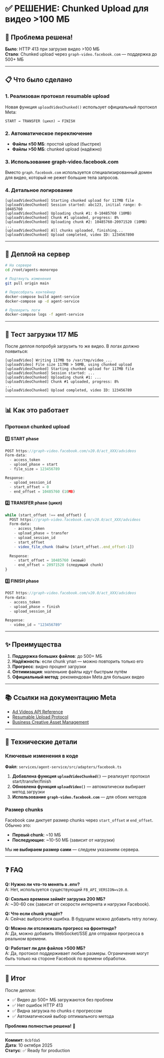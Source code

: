 # ✅ РЕШЕНИЕ: Chunked Upload для видео >100 МБ

## 🎯 Проблема решена!

**Было**: HTTP 413 при загрузке видео >100 МБ  
**Стало**: Chunked upload через `graph-video.facebook.com` — поддержка до 500+ МБ

---

## 📋 Что было сделано

### 1. Реализован протокол resumable upload

Новая функция `uploadVideoChunked()` использует официальный протокол Meta:

```
START → TRANSFER (цикл) → FINISH
```

### 2. Автоматическое переключение

- **Файлы ≤50 МБ**: простой upload (быстрее)
- **Файлы >50 МБ**: chunked upload (надёжно)

### 3. Использование graph-video.facebook.com

Вместо `graph.facebook.com` используется специализированный домен для видео, который не режет большие тела запросов.

### 4. Детальное логирование

```
[uploadVideoChunked] Starting chunked upload for 117MB file
[uploadVideoChunked] Session started: abc123, initial range: 0-10485760
[uploadVideoChunked] Uploading chunk #1: 0-10485760 (10MB)
[uploadVideoChunked] Chunk #1 uploaded, progress: 8%
[uploadVideoChunked] Uploading chunk #2: 10485760-20971520 (10MB)
...
[uploadVideoChunked] All chunks uploaded, finishing...
[uploadVideoChunked] Upload completed, video ID: 1234567890
```

---

## 🚀 Деплой на сервер

```bash
# На сервере
cd /root/agents-monorepo

# Подтянуть изменения
git pull origin main

# Пересобрать контейнер
docker-compose build agent-service
docker-compose up -d agent-service

# Проверить логи
docker-compose logs -f agent-service
```

---

## 🧪 Тест загрузки 117 МБ

После деплоя попробуй загрузить то же видео. В логах должно появиться:

```
[uploadVideo] Writing 117MB to /var/tmp/video_...
[uploadVideo] File size 117MB > 50MB, using chunked upload
[uploadVideoChunked] Starting chunked upload for 117MB file
[uploadVideoChunked] Session started: ...
[uploadVideoChunked] Uploading chunk #1: ...
[uploadVideoChunked] Chunk #1 uploaded, progress: 8%
...
[uploadVideoChunked] Upload completed, video ID: 123456789
```

---

## 📊 Как это работает

### Протокол chunked upload

#### 1️⃣ START phase
```typescript
POST https://graph-video.facebook.com/v20.0/act_XXX/advideos
Form-data:
  - access_token
  - upload_phase = start
  - file_size = 123456789

Response:
  - upload_session_id
  - start_offset = 0
  - end_offset = 10485760 (10MB)
```

#### 2️⃣ TRANSFER phase (цикл)
```typescript
while (start_offset !== end_offset) {
  POST https://graph-video.facebook.com/v20.0/act_XXX/advideos
  Form-data:
    - access_token
    - upload_phase = transfer
    - upload_session_id
    - start_offset
    - video_file_chunk (байты [start_offset..end_offset-1])
  
  Response:
    - start_offset = 10485760 (новый)
    - end_offset = 20971520 (следующий chunk)
}
```

#### 3️⃣ FINISH phase
```typescript
POST https://graph-video.facebook.com/v20.0/act_XXX/advideos
Form-data:
  - access_token
  - upload_phase = finish
  - upload_session_id

Response:
  - video_id = "123456789"
```

---

## ✨ Преимущества

1. **Поддержка больших файлов**: до 500+ МБ
2. **Надёжность**: если chunk упал — можно повторить только его
3. **Прогресс**: видно процент загрузки
4. **Оптимизация**: маленькие файлы идут быстрым путём
5. **Официальный метод**: рекомендован Meta для больших видео

---

## 📚 Ссылки на документацию Meta

- [Ad Videos API Reference](https://developers.facebook.com/docs/marketing-api/reference/video)
- [Resumable Upload Protocol](https://developers.facebook.com/docs/graph-api/video-uploads)
- [Business Creative Asset Management](https://developers.facebook.com/docs/marketing-api/business-asset-management)

---

## 🔧 Технические детали

### Ключевые изменения в коде

**Файл**: `services/agent-service/src/adapters/facebook.ts`

1. **Добавлена функция `uploadVideoChunked()`** — реализует протокол start/transfer/finish
2. **Обновлена функция `uploadVideo()`** — автоматически выбирает метод загрузки
3. **Использование `graph-video.facebook.com`** — для обоих методов

### Размер chunks

Facebook сам диктует размер chunks через `start_offset` и `end_offset`. Обычно это:
- **Первый chunk**: ~10 МБ
- **Последующие**: ~10-50 МБ (зависит от нагрузки)

Мы **не выбираем размер сами** — следуем указаниям сервера.

---

## ❓ FAQ

**Q: Нужно ли что-то менять в .env?**  
A: Нет, используется существующий `FB_API_VERSION=v20.0`.

**Q: Сколько времени займёт загрузка 200 МБ?**  
A: ~30-60 сек (зависит от скорости интернета и нагрузки Facebook).

**Q: Что если chunk упадёт?**  
A: Сейчас выбросится ошибка. В будущем можно добавить retry логику.

**Q: Можно ли отслеживать прогресс на фронтенде?**  
A: Да, можно добавить WebSocket/SSE для отправки прогресса в реальном времени.

**Q: Работает ли для файлов >500 МБ?**  
A: Да, протокол поддерживает любые размеры. Ограничения могут быть только на стороне Facebook по времени обработки.

---

## 🎯 Итог

После деплоя:
- ✅ Видео до 500+ МБ загружаются без проблем
- ✅ Нет ошибок HTTP 413
- ✅ Видна загрузка по chunks с прогрессом
- ✅ Автоматический выбор оптимального метода

**Проблема полностью решена!** 🎉

---

**Коммит**: `0cbfda5`  
**Дата**: 10 октября 2025  
**Статус**: ✅ Ready for production


